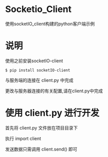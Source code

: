 # Socketio_Client
使用socketIO_client构建的python客户端示例

# 说明  

使用之前安装socketIO-client  

```git
$ pip install socketIO-client
```
与服务端的连接在 client.py 中完成  

更改与服务器连接的有关配置,请在client.py中完成

# 使用 client.py 进行开发  

首先将 client.py 文件放在项目目录下  

执行 import client  

发送数据只需调用 client.send() 即可  

